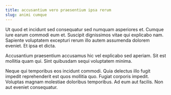 ```yaml
---
title: accusantium vero praesentium ipsa rerum
slug: animi cumque
---
```


Ut quod et incidunt sed consequatur sed numquam asperiores et. Cumque iure earum commodi eum et. Suscipit dignissimos vitae qui explicabo nam. Sapiente voluptatem excepturi rerum illo autem assumenda dolorem eveniet. Et ipsa et dicta.

Accusantium praesentium accusamus hic vel explicabo sed aperiam. Sit est mollitia quam qui. Sint quibusdam sequi voluptatem minima.

Neque qui temporibus eos incidunt commodi. Quia delectus illo fugit impedit reprehenderit est quos mollitia quo. Fugiat corporis impedit. Voluptas magnam molestiae doloribus temporibus. Ad eum aut facilis. Non aut eveniet consequatur.
